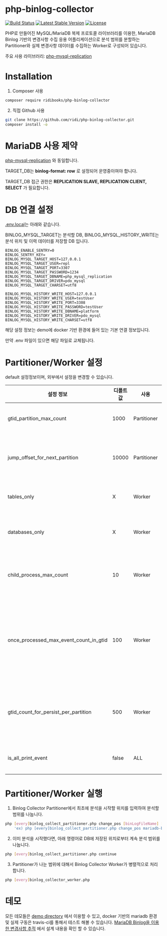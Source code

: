 php-binlog-collector
=========
[![Build Status](https://travis-ci.org/ridi/php-binlog-collector.svg?branch=master)](https://travis-ci.org/ridi/php-binlog-collector)
[![Latest Stable Version](https://poser.pugx.org/ridibooks/php-binlog-collector/v/stable)](https://packagist.org/packages/ridibooks/php-binlog-collector)
[![License](https://poser.pugx.org/ridibooks/php-binlog-collector/license)](https://packagist.org/packages/ridibooks/php-binlog-collector)

PHP로 만들어진 MySQL/MariaDB 복제 프로토콜 라이브러리를 이용한, MariaDB Binlog 기반의 변경사항 수집 응용 어플리케이션으로 분석 범위를 분할하는 Partitioner와 실제 변경사항 데이터를 수집하는 Worker로 구성되어 있습니다.

주요 사용 라이브러리: [php-mysql-replication](https://github.com/krowinski/php-mysql-replication) 

Installation
=========

1. Composer 사용

```sh
composer require ridibooks/php-binlog-collector
```

2. 직접 Github 사용

```sh
git clone https://github.com/ridi/php-binlog-collector.git
composer install -o
```



MariaDB 사용 제약
=========

[php-mysql-replication](https://github.com/krowinski/php-mysql-replication) 와 동일합니다.

TARGET_DB는 **binlog-format: row** 로 설정되어 운영중이여야 합니다.

TARGET_DB 접근 권한은 **REPLICATION SLAVE, REPLICATION CLIENT, SELECT** 가 필요합니다.



# DB 연결 설정

[.env.local](https://github.com/ridi/php-binlog-collector/tree/master/demo/include/.env.local)는 아래와 같습니다. 

BINLOG_MYSQL_TARGET는 분석할 DB, BINLOG_MYSQL_HISTORY_WRITE는 분석 위치 및 이력 데이터를 저장할 DB 입니다.

```
BINLOG_ENABLE_SENTRY=0
BINLOG_SENTRY_KEY= 
BINLOG_MYSQL_TARGET_HOST=127.0.0.1
BINLOG_MYSQL_TARGET_USER=repl
BINLOG_MYSQL_TARGET_PORT=3307
BINLOG_MYSQL_TARGET_PASSWORD=1234
BINLOG_MYSQL_TARGET_DBNAME=php_mysql_replication
BINLOG_MYSQL_TARGET_DRIVER=pdo_mysql
BINLOG_MYSQL_TARGET_CHARSET=utf8

BINLOG_MYSQL_HISTORY_WRITE_HOST=127.0.0.1
BINLOG_MYSQL_HISTORY_WRITE_USER=testUser
BINLOG_MYSQL_HISTORY_WRITE_PORT=3308
BINLOG_MYSQL_HISTORY_WRITE_PASSWORD=testUser
BINLOG_MYSQL_HISTORY_WRITE_DBNAME=platform
BINLOG_MYSQL_HISTORY_WRITE_DRIVER=pdo_mysql
BINLOG_MYSQL_HISTORY_WRITE_CHARSET=utf8
```

해당 설정 정보는 demo에 docker 기반 환경에 들어 있는 기본 연결 정보입니다.

만약 .env 파일이 있으면 해당 파일로 교체됩니다.



Partitioner/Worker 설정
=========
default 설정정보이며, 외부에서 설정을 변경할 수 있습니다.

| 설정 정보                                  | 디폴트 값 | 사용          | 설명                     |
| -------------------------------------- | ----- | ----------- | ---------------------- |
| gtid_partition_max_count               | 1000  | Partitioner | 파티션 최대 개수              |
| jump_offset_for_next_partition         | 10000 | Partitioner | 파티션을 나누기 위한 값          |
| tables_only                            | X     | Worker      | 타겟 테이블명들               |
| databases_only                         | X     | Worker      | 타겟 데이터베이스명들            |
| child_process_max_count                | 10    | Worker      | 동시에 실행할 워커 수           |
| once_processed_max_event_count_in_gtid | 100   | Worker      | 한 트랜잭션에 한 번에 저장할 이벤트 수 |
| gtid_count_for_persist_per_partition   | 500   | Worker      | 분석시 위치 갱신을 위한 Gtid 갯수  |
| is_all_print_event                     | false | ALL         | 디버깅 사용여부               |



Partitioner/Worker 실행
=========

1. Binlog Collector Partitioner에서 최초에 분석을 시작할 위치를 입력하여  분석할 범위를 나눕니다.
```sh
php [every]binlog_collect_partitioner.php change_pos [binLogFileName] [binLogPosition]
    'ex) php [every]binlog_collect_partitioner.php change_pos mariadb-bin.000003 36755'
```

2. 이미 분석을 시작했다면, 아래 명령어로 DB에 저장된 위치로부터 계속 분석 범위를 나눕니다.
```sh
php [every]binlog_collect_partitioner.php continue
```

3.  Partitioner가 나눈 범위에 대해서 Binlog Collector Worker가 병렬적으로 처리합니다.
```sh
php [every]binlog_collector_worker.php
```


데모
=========

모든 데모들은  [demo directory](https://github.com/ridi/php-binlog-collector/tree/master/demo) 에서 이용할 수 있고, docker 기반의 mariadb 환경 및 실제 구동은 travis-ci를 통해서 테스트 해볼 수 있습니다. 
[MariaDB Binlog을 이용한 변경사항 추적](https://www.ridicorp.com/blog/2017/10/30/binlog-collector) 에서 설계 내용을 확인 할 수 있습니다.
